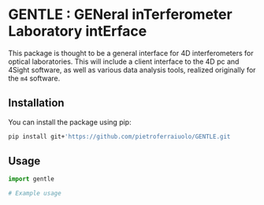 # GENTLE : GENeral inTerferometer Laboratory intErface

This package is thought to be a general interface for 4D interferometers for optical laboratories. This will include a client interface to the 4D pc and 4Sight software, as well as various data analysis tools, realized originally for the `m4` software.

## Installation

You can install the package using pip:

```bash
pip install git+'https://github.com/pietroferraiuolo/GENTLE.git
```

## Usage

```python
import gentle

# Example usage
```
